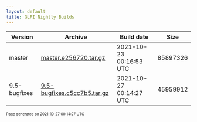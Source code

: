 ```yaml
---
layout: default
title: GLPI Nightly Builds
---
```


Version|Archive|Build date|Size
---|---|---|---
master|[master.e256720.tar.gz](master.e256720.tar.gz)|2021-10-23 00:16:53 UTC|85897326
9.5-bugfixes|[9.5-bugfixes.c5cc7b5.tar.gz](9.5-bugfixes.c5cc7b5.tar.gz)|2021-10-27 00:14:27 UTC|45959912

<font size="1">Page generated on 2021-10-27 00:14:27 UTC</font>
